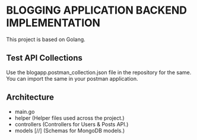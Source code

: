 # BLOGGING APPLICATION BACKEND IMPLEMENTATION

This project is based on Golang.

## Test API Collections
Use the blogapp.postman_collection.json file in the repository for the same.
You can import the same in your postman application.

## Architecture
- main.go
- helper (Helper files used across the project.)
- controllers (Controllers for Users & Posts API.)
- models [//] (Schemas for MongoDB models.)

